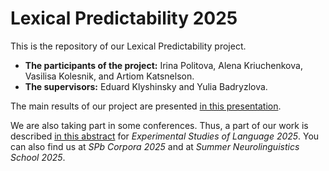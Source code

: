 # Lexical Predictability 2025

This is the repository of our Lexical Predictability project.

- **The participants of the project:** Irina Politova, Alena Kriuchenkova, Vasilisa Kolesnik, and Artiom Katsnelson.
- **The supervisors:** Eduard Klyshinsky and Yulia Badryzlova.

The main results of our project are presented [in this presentation](https://docs.google.com/presentation/d/1etDsNkklAisZ14ULzQvV1t-TWNEAe7mBcz88DCINbqw/edit?usp=sharing).

We are also taking part in some conferences. Thus, a part of our work is described [in this abstract](https://expsynt.com/wp-content/uploads/Expling2025_157.pdf) for *Experimental Studies of Language 2025*. You can also find us at *SPb Corpora 2025* and at *Summer Neurolinguistics School 2025*.
